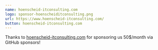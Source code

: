```yaml
---
name: hoenscheid-itconsulting.com
logo: sponsor-hoenscheiditconsulting.png
url: https://www.hoenscheid-itconsulting.com/
button: hoenscheid-itconsulting.com
---
```


Thanks to [hoenscheid-itconsulting.com](https://www.hoenscheid-itconsulting.com/) for sponsoring us 50$/month via GitHub sponsors!
